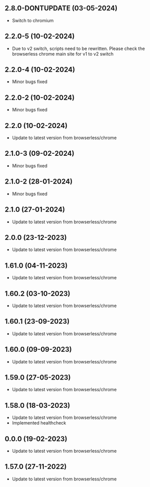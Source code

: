 ## 2.8.0-DONTUPDATE (03-05-2024)
- Switch to chromium

## 2.2.0-5 (10-02-2024)
- Due to v2 switch, scripts need to be rewritten. Please check the browserless chrome main site for v1 to v2 switch

## 2.2.0-4 (10-02-2024)
- Minor bugs fixed

## 2.2.0-2 (10-02-2024)

- Minor bugs fixed

## 2.2.0 (10-02-2024)

- Update to latest version from browserless/chrome
## 2.1.0-3 (09-02-2024)

- Minor bugs fixed
## 2.1.0-2 (28-01-2024)

- Minor bugs fixed

## 2.1.0 (27-01-2024)

- Update to latest version from browserless/chrome

## 2.0.0 (23-12-2023)

- Update to latest version from browserless/chrome

## 1.61.0 (04-11-2023)

- Update to latest version from browserless/chrome

## 1.60.2 (03-10-2023)

- Update to latest version from browserless/chrome

## 1.60.1 (23-09-2023)

- Update to latest version from browserless/chrome

## 1.60.0 (09-09-2023)

- Update to latest version from browserless/chrome

## 1.59.0 (27-05-2023)

- Update to latest version from browserless/chrome

## 1.58.0 (18-03-2023)

- Update to latest version from browserless/chrome
- Implemented healthcheck

## 0.0.0 (19-02-2023)

- Update to latest version from browserless/chrome

## 1.57.0 (27-11-2022)

- Update to latest version from browserless/chrome

